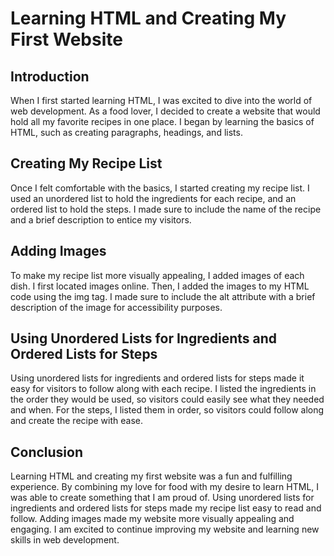 # Learning HTML and Creating My First Website

## Introduction
When I first started learning HTML, I was excited to dive into the world of web development. As a food lover, I decided to create a website that would hold all my favorite recipes in one place. I began by learning the basics of HTML, such as creating paragraphs, headings, and lists.

## Creating My Recipe List
Once I felt comfortable with the basics, I started creating my recipe list. I used an unordered list to hold the ingredients for each recipe, and an ordered list to hold the steps. I made sure to include the name of the recipe and a brief description to entice my visitors.

## Adding Images
To make my recipe list more visually appealing, I added images of each dish. I first located images online. Then, I added the images to my HTML code using the img tag. I made sure to include the alt attribute with a brief description of the image for accessibility purposes.

## Using Unordered Lists for Ingredients and Ordered Lists for Steps
Using unordered lists for ingredients and ordered lists for steps made it easy for visitors to follow along with each recipe. I listed the ingredients in the order they would be used, so visitors could easily see what they needed and when. For the steps, I listed them in order, so visitors could follow along and create the recipe with ease.

## Conclusion
Learning HTML and creating my first website was a fun and fulfilling experience. By combining my love for food with my desire to learn HTML, I was able to create something that I am proud of. Using unordered lists for ingredients and ordered lists for steps made my recipe list easy to read and follow. Adding images made my website more visually appealing and engaging. I am excited to continue improving my website and learning new skills in web development.



